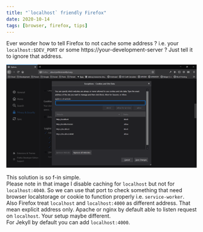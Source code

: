 ```yaml
---
title: "`localhost` friendly Firefox"
date: 2020-10-14
tags: [browser, firefox, tips]
---
```


Ever wonder how to tell Firefox to not cache some address ? i.e. your `localhost:$DEV_PORT` or some https://your-development-server ?
Just tell it to ignore that address.

!["If you're reading this, this image is showing Firefox preference screen to disable caching for any port on localhost address"](/assets/post-img/tell-firefox-to-not-allow-localhost-store-data.webp)

This solution is so f-in simple. \
Please note in that image I disable caching for `localhost` but not for `localhost:4040`. So we can use that port to check something
that need browser localstorage or cookie to function properly i.e. `service-worker`. \
Also Firefox treat `localhost` and `localhost:4000` as different address. That mean explicit address only.
Apache or nginx by default able to listen request on `localhost`. Your setup maybe different. \
For Jekyll by default you can add `localhost:4000`.

